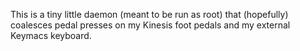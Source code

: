 This is a tiny little daemon (meant to be run as root) that (hopefully) coalesces pedal presses on my Kinesis foot pedals and my external Keymacs keyboard.
